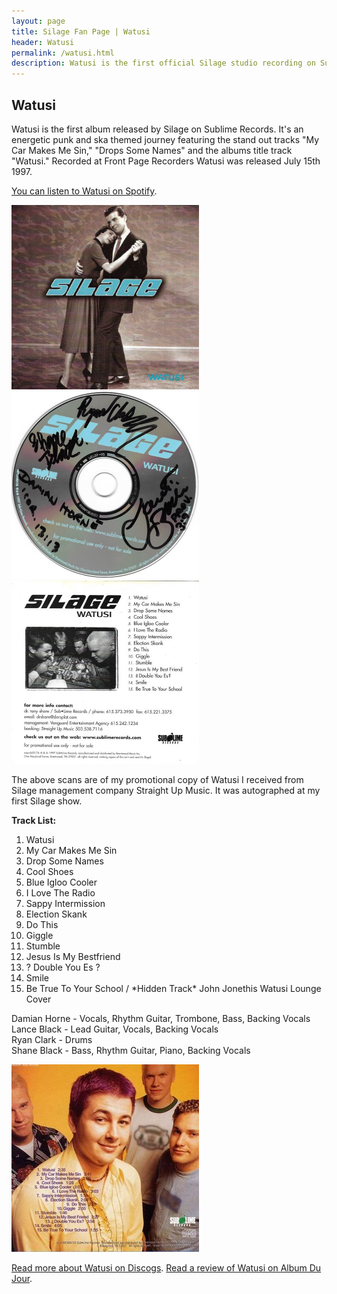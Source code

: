 ```yaml
---
layout: page
title: Silage Fan Page | Watusi
header: Watusi
permalink: /watusi.html
description: Watusi is the first official Silage studio recording on Sublime Records.
---
```


<h2>Watusi</h2>

<p>
Watusi is the first album released by Silage on Sublime Records.  It's an energetic punk and ska
themed journey featuring the stand out tracks "My Car Makes Me Sin," "Drops Some Names" and the
albums title track "Watusi."  Recorded at Front Page Recorders Watusi was released July 15th 1997.
</p>

<a href="https://open.spotify.com/album/2DX8O5jDtosdD2OT3OCi0C" target="_blank">You can listen to Watusi on Spotify</a>.

<img src='images/music/watusi/watusi.jpg' width="300px">
<img src='images/music/watusi/watusi_cd.jpg' width="300px">
<img src='images/music/watusi/watusi_promotional_insert.jpg' width="300px">

The above scans are of my promotional copy of Watusi I received from Silage management company Straight Up Music.  It was autographed at my first Silage show.

<div align="left">
  <strong>Track List:</strong>

  <ol>
  <li>Watusi</li>
  <li>My Car Makes Me Sin</li>
  <li>Drop Some Names</li>
  <li>Cool Shoes</li>
  <li>Blue Igloo Cooler</li>
  <li>I Love The Radio</li>
  <li>Sappy Intermission</li>
  <li>Election Skank</li>
  <li>Do This</li>
  <li>Giggle</li>
  <li>Stumble</li>
  <li>Jesus Is My Bestfriend</li>
  <li>? Double You Es ?</li>
  <li>Smile</li>
  <li>Be True To Your School / *Hidden Track* John Jonethis	Watusi Lounge Cover</li>
  </ol>

Damian Horne - Vocals, Rhythm Guitar, Trombone, Bass, Backing Vocals<br>
Lance Black - Lead Guitar, Vocals, Backing Vocals<br>
Ryan Clark - Drums<br>
Shane Black - Bass, Rhythm Guitar, Piano, Backing Vocals
</div>

<img src='images/music/watusi/albumback.jpg'>

<a href='https://www.discogs.com/Silage-Watusi/release/3045166' target="_blank">Read more about Watusi on Discogs</a>.  <a href='https://albumdujour.wordpress.com/2009/04/09/silage-watusi/' target="_blank">Read a review of Watusi on Album Du Jour</a>. 
